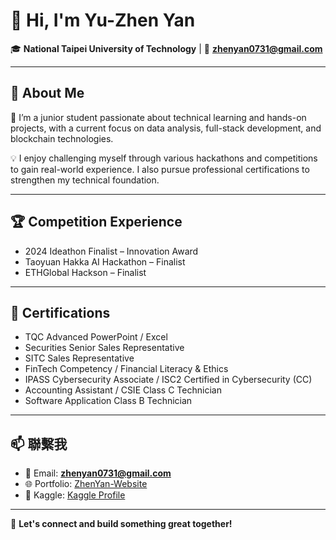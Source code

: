 # 👋 Hi, I'm Yu-Zhen Yan  
🎓 **National Taipei University of Technology** | 📧 **zhenyan0731@gmail.com**

---

## 🔭 About Me 
🌱 I’m a junior student passionate about technical learning and hands-on projects, with a current focus on data analysis, full-stack development, and blockchain technologies.

💡 I enjoy challenging myself through various hackathons and competitions to gain real-world experience. I also pursue professional certifications to strengthen my technical foundation.

---

## 🏆 Competition Experience  

- 2024 Ideathon Finalist – Innovation Award
- Taoyuan Hakka AI Hackathon – Finalist
- ETHGlobal Hackson – Finalist
---

## 📜 Certifications  
- TQC Advanced PowerPoint / Excel
- Securities Senior Sales Representative
- SITC Sales Representative
- FinTech Competency / Financial Literacy & Ethics
- IPASS Cybersecurity Associate / ISC2 Certified in Cybersecurity (CC)
- Accounting Assistant / CSIE Class C Technician
- Software Application Class B Technician



---


## 📫 聯繫我  
- 📧 Email: **zhenyan0731@gmail.com**  
- 🌐 Portfolio: [ZhenYan-Website](https://zhenyan1214.github.io/ZhenYan-Website/)  
- 📁 Kaggle: [Kaggle Profile]((https://www.kaggle.com/zhenyanoo)) 

---

💬 **Let's connect and build something great together!**
